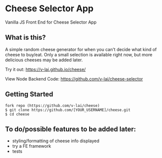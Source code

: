 # Cheese Selector App

Vanilla JS Front End for Cheese Selector App

## What is this?
A simple random cheese generator for when you can't decide what kind of cheese to buy/eat. Only a small selection is available right now, but more delicious cheeses may be added later.

Try it out: https://v-lai.github.io/cheese/

View Node Backend Code: https://github.com/v-lai/cheese-selector

## Getting Started
```
fork repo (https://github.com/v-lai/cheese)
$ git clone https://github.com/[YOUR_USERNAME]/cheese.git
$ cd cheese
```

## To do/possible features to be added later:
* styling/formatting of cheese info displayed
* try a FE framework
* tests
